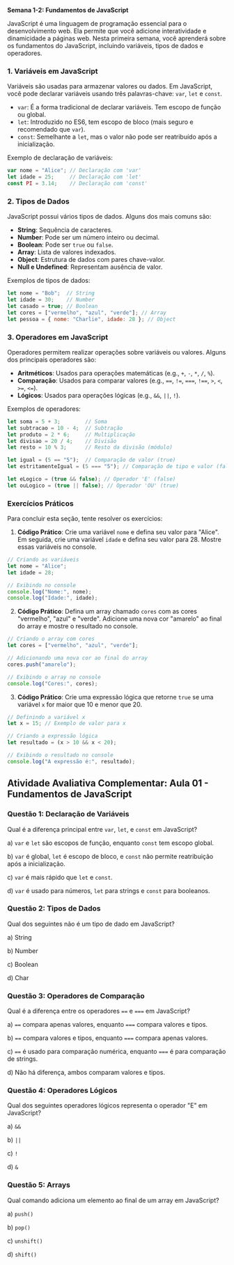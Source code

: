 **Semana 1-2: Fundamentos de JavaScript**

JavaScript é uma linguagem de programação essencial para o desenvolvimento web. Ela permite que você adicione interatividade e dinamicidade a páginas web. Nesta primeira semana, você aprenderá sobre os fundamentos do JavaScript, incluindo variáveis, tipos de dados e operadores.

### 1. Variáveis em JavaScript
Variáveis são usadas para armazenar valores ou dados. Em JavaScript, você pode declarar variáveis usando três palavras-chave: `var`, `let` e `const`.

- `var`: É a forma tradicional de declarar variáveis. Tem escopo de função ou global.
- `let`: Introduzido no ES6, tem escopo de bloco (mais seguro e recomendado que `var`).
- `const`: Semelhante a `let`, mas o valor não pode ser reatribuído após a inicialização.

Exemplo de declaração de variáveis:

```javascript
var nome = "Alice"; // Declaração com 'var'
let idade = 25;     // Declaração com 'let'
const PI = 3.14;    // Declaração com 'const'
```

### 2. Tipos de Dados
JavaScript possui vários tipos de dados. Alguns dos mais comuns são:

- **String**: Sequência de caracteres.
- **Number**: Pode ser um número inteiro ou decimal.
- **Boolean**: Pode ser `true` ou `false`.
- **Array**: Lista de valores indexados.
- **Object**: Estrutura de dados com pares chave-valor.
- **Null e Undefined**: Representam ausência de valor.

Exemplos de tipos de dados:

```javascript
let nome = "Bob";  // String
let idade = 30;    // Number
let casado = true; // Boolean
let cores = ["vermelho", "azul", "verde"]; // Array
let pessoa = { nome: "Charlie", idade: 28 }; // Object
```

### 3. Operadores em JavaScript
Operadores permitem realizar operações sobre variáveis ou valores. Alguns dos principais operadores são:

- **Aritméticos**: Usados para operações matemáticas (e.g., `+`, `-`, `*`, `/`, `%`).
- **Comparação**: Usados para comparar valores (e.g., `==`, `!=`, `===`, `!==`, `>`, `<`, `>=`, `<=`).
- **Lógicos**: Usados para operações lógicas (e.g., `&&`, `||`, `!`).

Exemplos de operadores:

```javascript
let soma = 5 + 3;        // Soma
let subtracao = 10 - 4;  // Subtração
let produto = 2 * 6;     // Multiplicação
let divisao = 20 / 4;    // Divisão
let resto = 10 % 3;      // Resto da divisão (módulo)

let igual = (5 == "5");  // Comparação de valor (true)
let estritamenteIgual = (5 === "5"); // Comparação de tipo e valor (false)

let eLogico = (true && false); // Operador 'E' (false)
let ouLogico = (true || false); // Operador 'OU' (true)
```

### Exercícios Práticos
Para concluir esta seção, tente resolver os exercícios:


1. **Código Prático**: Crie uma variável `nome` e defina seu valor para "Alice". Em seguida, crie uma variável `idade` e defina seu valor para 28. Mostre essas variáveis no console.

```javascript
// Criando as variáveis
let nome = "Alice";
let idade = 28;

// Exibindo no console
console.log("Nome:", nome);
console.log("Idade:", idade);
```

2. **Código Prático**: Defina um array chamado `cores` com as cores "vermelho", "azul" e "verde". Adicione uma nova cor "amarelo" ao final do array e mostre o resultado no console.

```javascript
// Criando o array com cores
let cores = ["vermelho", "azul", "verde"];

// Adicionando uma nova cor ao final do array
cores.push("amarelo");

// Exibindo o array no console
console.log("Cores:", cores);
```

3. **Código Prático**: Crie uma expressão lógica que retorne `true` se uma variável `x` for maior que 10 e menor que 20.
```javascript
// Definindo a variável x
let x = 15; // Exemplo de valor para x

// Criando a expressão lógica
let resultado = (x > 10 && x < 20);

// Exibindo o resultado no console
console.log("A expressão é:", resultado);
```


## Atividade Avaliativa Complementar: Aula 01 - Fundamentos de JavaScript

### Questão 1: Declaração de Variáveis
Qual é a diferença principal entre `var`, `let`, e `const` em JavaScript?

a) `var` e `let` são escopos de função, enquanto `const` tem escopo global.

b) `var` é global, `let` é escopo de bloco, e `const` não permite reatribuição após a inicialização.

c) `var` é mais rápido que `let` e `const`.

d) `var` é usado para números, `let` para strings e `const` para booleanos.


### Questão 2: Tipos de Dados
Qual dos seguintes não é um tipo de dado em JavaScript?

a) String

b) Number

c) Boolean

d) Char


### Questão 3: Operadores de Comparação
Qual é a diferença entre os operadores `==` e `===` em JavaScript?

a) `==` compara apenas valores, enquanto `===` compara valores e tipos.

b) `==` compara valores e tipos, enquanto `===` compara apenas valores.

c) `==` é usado para comparação numérica, enquanto `===` é para comparação de strings.

d) Não há diferença, ambos comparam valores e tipos.


### Questão 4: Operadores Lógicos
Qual dos seguintes operadores lógicos representa o operador "E" em JavaScript?

a) `&&`

b) `||`

c) `!`

d) `&`


### Questão 5: Arrays
Qual comando adiciona um elemento ao final de um array em JavaScript?

a) `push()`

b) `pop()`

c) `unshift()`

d) `shift()`
